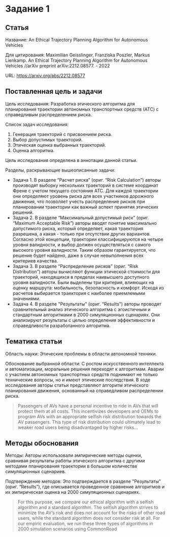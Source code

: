 # Задание 1

## Статья
Название: An Ethical Trajectory Planning Algorithm for Autonomous Vehicles

Для цитирования: Maximilian Geisslinger, Franziska Poszler, Markus Lienkamp. An Ethical Trajectory Planning Algorithm for Autonomous Vehicles //arXiv preprint arXiv:2212.08577. - 2022

URL: https://arxiv.org/abs/2212.08577

## Поставленная цель и задачи

Цель исследования: Разработка этического алгоритма для планирования траектории автономных транспортных средств (АТС) с справедливым распределением риска.

Список задач исследования:
1. Генерация траекторий с присвоением риска.
2. Выбор допустимых траекторий.
3. Этическая оценка выбранных траекторий.
4. Оценка алгоритма.
   
Цель исследования определена в аннотации данной статьи.

Разделы, раскрывающие вышеописанные задачи:
* Задача 1. В разделе “Расчет риска” (ориг. “Risk Calculation”) авторы производят выборку нескольких траекторий  в системе координат Френе с учетом текущего состояния АТС. Для каждой траектории они определяют уровень риска для всех участников дорожного движения, что позволяет учесть распределение рисков при планировании траектории как важный аспект принятия этических решений.
* Задача 2. В разделе “Максимальный допустимый риск” (ориг. “Maximum Acceptable Risk”) авторы вводят понятие максимально допустимого риска, который определяет, какая траектория разрешена, а какая - только при отсутствии других вариантов. Согласно этой концепции, траектории классифицируются на четыре уровня валидности, и выбор должен осуществляться с самого высокого уровня валидности. Таким образом гарантируется, что решение будет найдено, даже в случае невыполнения всех критериев качества.
* Задача 3. В разделе “Распределение рисков” (ориг. “Risk Distribution”) авторы вычисляют функции этической стоимости для траекторий, находящихся в пределах наивысшего доступного уровня валидности. Были выделены три критерия, влияющих на оценку маршрута: мобильность, безопасность и комфорт. Исходя из расчетов выбирается траектория с наиболее приемлемыми значениями.
* Задача 4. В разделе "Результаты" (ориг. “Results”) авторы проводят сравнительный анализ этического алгоритма с эгоистичным и стандартным алгоритмами в 2000 симуляционных сценариях. Они анализируют результаты с целью определения эффективности и справедливости разработанного алгоритма.

## Тематика статьи

Область науки: Этические проблемы в области автономной техники. 

Обоснование выбранной области: С ростом искусственного интеллекта и автоматизации, моральные решения переходят к алгоритмам. Аварии с участием автономных транспортных средств поднимают не только технические вопросы, но и имеют этические последствия. В ходе исследования авторы статьи представляют алгоритм этического планирования движения, основанный на справедливом распределении риска. 

> Passengers of AVs have a personal incentive to ride in AVs that will protect them
at all costs. This incentivizes developers and OEMs to program AVs with an appropriate selfish risk distribution towards the AV passengers. This type of risk distribution
could ultimately lead to weaker road users being disadvantaged by higher risks…

## Методы обоснования

Методы: Авторы использовали эмпирические методы оценки, сравнивая результаты работы этического алгоритма с другими методами планирования траектории в большом количестве симуляционных сценариев.

Подтверждение методов: Это подтверждается в разделе "Результаты" (ориг. “Results”), где описывается проведенное сравнение алгоритмов и их эмпирическая оценка на 2000 симуляционных сценариях.

> For this purpose, we compare our ethical algorithm with a selfish algorithm and a standard algorithm. The selfish algorithm strives to minimize the AV’s risk and does not
account for the risks of other road users, while the standard algorithm does not consider risk at all. For our empiric evaluation, we run these three types of algorithms in 2000 simulation scenarios using CommonRoad
